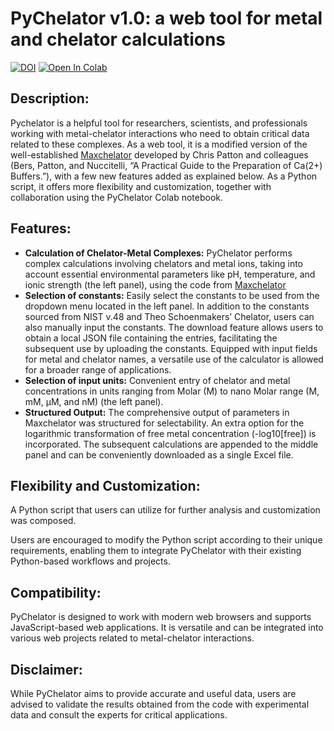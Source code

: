 <!DOCTYPE html>
<html>
<body>
  <h1>PyChelator v1.0: a web tool for metal and chelator calculations</h1>
  <a href="https://doi.org/10.5281/zenodo.10674754"><img src="https://zenodo.org/badge/DOI/10.5281/zenodo.10674754.svg" alt="DOI"></a>
  <a href="https://colab.research.google.com/github/AmruteLab/PyChelator/blob/main/PyChelator_Colab.ipynb" target="_parent">
  <img src="https://colab.research.google.com/assets/colab-badge.svg" alt="Open In Colab"/>
</a>
  <h2>Description:</h2>
  <p>Pychelator is a helpful tool for researchers, scientists, and professionals working with metal-chelator interactions who need to obtain critical data related to these complexes. As a web tool, it is a modified version of the well-established <a href="https://owamoosa.com/maxchelator/" target="_blank">Maxchelator</a> developed by Chris Patton and colleagues (Bers, Patton, and Nuccitelli, “A Practical Guide to the Preparation of Ca(2+) Buffers.”), with a few new features added as explained below. As a Python script, it offers more flexibility and customization, together with collaboration using the PyChelator Colab notebook.</p>

  <h2>Features:</h2>
  <ul>
    <li><strong>Calculation of Chelator-Metal Complexes:</strong> PyChelator performs complex calculations involving chelators and metal ions, taking into account essential environmental parameters like pH, temperature, and ionic strength (the left panel), using the code from <a href="https://owamoosa.com/maxchelator/" target="_blank">Maxchelator</a></li>
     <li><strong>Selection of constants:</strong> Easily select the constants to be used from the dropdown menu located in the left panel. In addition to the constants sourced from NIST v.48 and Theo Schoenmakers’ Chelator, users can also manually input the constants. The download feature allows users to obtain a local JSON file containing the entries, facilitating the subsequent use by uploading the constants. Equipped with input fields for metal and chelator names, a versatile use of the calculator is allowed for a broader range of applications. </li>
        <li><strong>Selection of input units:</strong> Convenient entry of chelator and metal concentrations in units ranging from Molar (M) to nano Molar range (M, mM, μM, and nM) (the left panel).</li>
    <li><strong>Structured Output:</strong> The comprehensive output of parameters in Maxchelator was structured for selectability. An extra option for the logarithmic transformation of free metal concentration (-log10[free]) is incorporated. The subsequent calculations are appended to the middle panel and can be conveniently downloaded as a single Excel file.</li>

  </ul>

  <h2>Flexibility and Customization:</h2>
  <p>A Python script that users can utilize for further analysis and customization was composed.</p>
  <p>Users are encouraged to modify the Python script according to their unique requirements, enabling them to integrate PyChelator with their existing Python-based workflows and projects.</p>

  <h2>Compatibility:</h2>
  <p>PyChelator is designed to work with modern web browsers and supports JavaScript-based web applications. It is versatile and can be integrated into various web projects related to metal-chelator interactions.</p>
  
  <h2>Disclaimer:</h2>
  <p>While PyChelator aims to provide accurate and useful data, users are advised to validate the results obtained from the code with experimental data and consult the experts for critical applications.</p>
</body>
</html>
